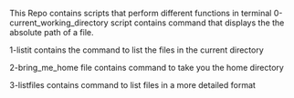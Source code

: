 This Repo contains scripts that perform different functions in terminal
0-current_working_directory script contains command that displays the the absolute path of a file. 

1-listit contains the command to list the files in the current directory

2-bring_me_home file contains command to take you the home directory

3-listfiles contains command to list files in a more detailed format
